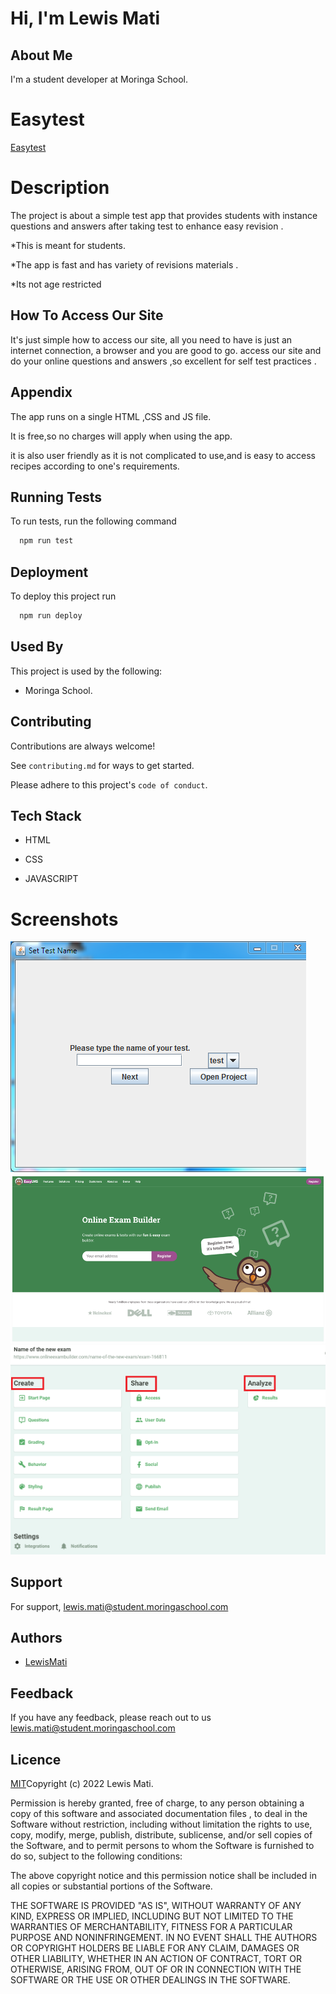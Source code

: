 # Hi, I'm Lewis Mati

## About Me
I'm a student developer at Moringa School.
# Easytest

[Easytest](https://easytest.com/)

# Description

The project is about a simple test app that provides students with instance questions and answers after taking test to enhance easy revision .

*This is meant for students.

*The app is fast and has  variety of revisions materials .

*Its not age restricted

## How To Access Our Site

It's just simple how to access our site, all you need to have is just an internet connection, a browser and you are good to go. access our site and do your online questions and answers ,so excellent for self test practices .


## Appendix

The app runs on a single HTML ,CSS and JS file.

It is free,so no charges will apply when using the app.

it is also user friendly as it is not complicated to use,and is easy to access recipes according to one's requirements.

## Running Tests

To run tests, run the following command

```bash
  npm run test

```

## Deployment

To deploy this project run

```bash
  npm run deploy
```



## Used By

This project is used by the following:

- Moringa School.



## Contributing

Contributions are always welcome!

See `contributing.md` for ways to get started.

Please adhere to this project's `code of conduct`.

## Tech Stack

* HTML

* CSS

* JAVASCRIPT

# Screenshots
<img src = "./assets/pc.webp">
<img src = "./assets/pc1.png">
<img src = "./assets/pc2.png">

## Support

For support, lewis.mati@student.moringaschool.com


## Authors

- [LewisMati]([https://github.com/MatiMoringa/Independent-project-1)

## Feedback

If you have any feedback, please reach out to us lewis.mati@student.moringaschool.com



## Licence

[MIT](https://choosealicense.com/licenses/mit/)Copyright (c) 2022 Lewis Mati.


Permission is hereby granted, free of charge, to any person obtaining a copy of this software and associated documentation files , to deal in the Software without restriction, including without limitation the rights to use, copy, modify, merge, publish, distribute, sublicense, and/or sell copies of the Software, and to permit persons to whom the Software is furnished to do so, subject to the following conditions:

The above copyright notice and this permission notice shall be included in all copies or substantial portions of the Software.

THE SOFTWARE IS PROVIDED "AS IS", WITHOUT WARRANTY OF ANY KIND, EXPRESS OR IMPLIED, INCLUDING BUT NOT LIMITED TO THE WARRANTIES OF MERCHANTABILITY, FITNESS FOR A PARTICULAR PURPOSE AND NONINFRINGEMENT. IN NO EVENT SHALL THE AUTHORS OR COPYRIGHT HOLDERS BE LIABLE FOR ANY CLAIM, DAMAGES OR OTHER LIABILITY, WHETHER IN AN ACTION OF CONTRACT, TORT OR OTHERWISE, ARISING FROM, OUT OF OR IN CONNECTION WITH THE SOFTWARE OR THE USE OR OTHER DEALINGS IN THE SOFTWARE.




